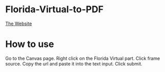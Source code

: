 # Florida-Virtual-to-PDF
[The Website](https://jeffa-bob.github.io/Florida-Virtual-to-PDF/)


# How to use
Go to the Canvas page. Right click on the Florida Virtual part. Click frame source. Copy the url and paste it into the text input. Click submit.
